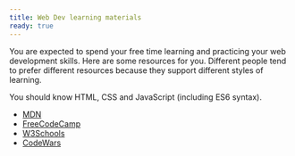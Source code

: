 ```yaml
---
title: Web Dev learning materials
ready: true
---
```


You are expected to spend your free time learning and practicing your web development skills. Here are some resources for you. Different people tend to prefer different resources because they support different styles of learning.

You should know HTML, CSS and JavaScript (including ES6 syntax).

- [MDN](https://developer.mozilla.org/en-US/docs/Web/JavaScript/Guide)
- [FreeCodeCamp](https://www.freecodecamp.org/)
- [W3Schools](https://www.w3schools.com/)
- [CodeWars](https://www.codewars.com/)
